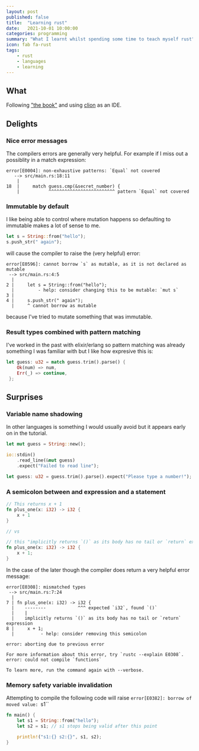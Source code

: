 ```yaml
---
layout: post
published: false
title:  "Learning rust"
date:   2021-10-01 10:00:00
categories: programming
summary: "What I learnt whilst spending some time to teach myself rust"
icon: fab fa-rust
tags:
    - rust
    - languages
    - learning
---
```


## What

Following ["the book"](https://doc.rust-lang.org/book) and using [clion](https://www.jetbrains.com/clion/) as an IDE.

## Delights

### Nice error messages
The compilers errors are generally very helpful. For example if I miss out a possiblity in a match expression:
```
error[E0004]: non-exhaustive patterns: `Equal` not covered
   --> src/main.rs:18:11
    |
18  |     match guess.cmp(&secret_number) {
    |           ^^^^^^^^^^^^^^^^^^^^^^^^^ pattern `Equal` not covered

```

### Immutable by default
I like being able to control where mutation happens so defaulting to immutable makes a lot of sense to me.

```rust
let s = String::from("hello");
s.push_str(" again");
```

will cause the compiler to raise the (very helpful) error:

```
error[E0596]: cannot borrow `s` as mutable, as it is not declared as mutable
 --> src/main.rs:4:5
  |
2 |     let s = String::from("hello");
  |         - help: consider changing this to be mutable: `mut s`
3 | 
4 |     s.push_str(" again");
  |     ^ cannot borrow as mutable
```

because I've tried to mutate something that was immutable.

### Result types combined with pattern matching

I've worked in the past with elixir/erlang so pattern matching was already something I was familiar with but I like how expresive this is:

```rust
let guess: u32 = match guess.trim().parse() {
    Ok(num) => num,
    Err(_) => continue,
 };
```

## Surprises
### Variable name shadowing
In other languages is something I would usually avoid but it appears early on in the tutorial.

```rust
let mut guess = String::new();

io::stdin()
    .read_line(&mut guess)
    .expect("Failed to read line");

let guess: u32 = guess.trim().parse().expect("Please type a number!");
```

### A semicolon between and expression and a statement

```rust
// This returns x + 1
fn plus_one(x: i32) -> i32 {
    x + 1
}

// vs

// this "implicitly returns `()` as its body has no tail or `return` expression"
fn plus_one(x: i32) -> i32 {
    x + 1;
}
```

In the case of the later though the compiler does return a very helpful error message:

```
error[E0308]: mismatched types
 --> src/main.rs:7:24
  |
7 | fn plus_one(x: i32) -> i32 {
  |    --------            ^^^ expected `i32`, found `()`
  |    |
  |    implicitly returns `()` as its body has no tail or `return` expression
8 |     x + 1;
  |          - help: consider removing this semicolon

error: aborting due to previous error

For more information about this error, try `rustc --explain E0308`.
error: could not compile `functions`

To learn more, run the command again with --verbose.
```

### Memory safety variable invalidation

Attempting to compile the following code will raise `error[E0382]: borrow of moved value: `s1``

```rust
fn main() {
    let s1 = String::from("hello");
    let s2 = s1; // s1 stops being valid after this point

    println!("s1:{} s2:{}", s1, s2);
}
```
